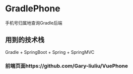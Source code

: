 # GradlePhone
 手机号归属地查询Gradle后端
 
## 用到的技术栈
Gradle + SpringBoot + Spring + SpringMVC
### 前端页面https://github.com/Gary-liuliu/VuePhone
